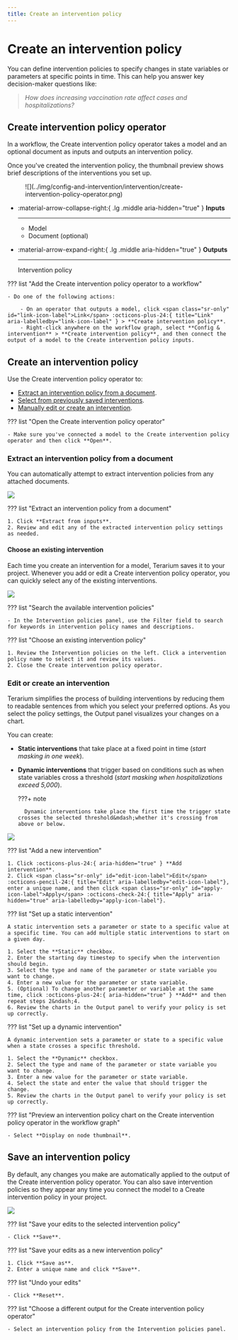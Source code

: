 ```yaml
---
title: Create an intervention policy
---
```


# Create an intervention policy

You can define intervention policies to specify changes in state variables or parameters at specific points in time. This can help you answer key decision-maker questions like: 

> *How does increasing vaccination rate affect cases and hospitalizations?*

## Create intervention policy operator

In a workflow, the Create intervention policy operator takes a model and an optional document as inputs and outputs an intervention policy.

Once you've created the intervention policy, the thumbnail preview shows brief descriptions of the interventions you set up.

<figure markdown>![](../img/config-and-intervention/intervention/create-intervention-policy-operator.png)<figcaption markdown></figcaption></figure>

<div class="grid cards" markdown>

-   :material-arrow-collapse-right:{ .lg .middle aria-hidden="true" } __Inputs__

    ---

    - Model
    - Document (optional)

-   :material-arrow-expand-right:{ .lg .middle aria-hidden="true" } __Outputs__

    ---

    Intervention policy

</div>

??? list "Add the Create intervention policy operator to a workflow"

    - Do one of the following actions:
    
        - On an operator that outputs a model, click <span class="sr-only" id="link-icon-label">Link</span> :octicons-plus-24:{ title="Link" aria-labelledby="link-icon-label" } > **Create intervention policy**.
        - Right-click anywhere on the workflow graph, select **Config & intervention** > **Create intervention policy**, and then connect the output of a model to the Create intervention policy inputs.

## Create an intervention policy

Use the Create intervention policy operator to: 

- [Extract an intervention policy from a document](#extract-an-intervention-policy-from-a-document).
- [Select from previously saved interventions](#choose-an-existing-intervention).
- [Manually edit or create an intervention](#edit-or-create-an-intervention).

??? list "Open the Create intervention policy operator"

    - Make sure you've connected a model to the Create intervention policy operator and then click **Open**.

### Extract an intervention policy from a document

You can automatically attempt to extract intervention policies from any attached documents.

![](../img/config-and-intervention/intervention/extract.png)

??? list "Extract an intervention policy from a document"

    1. Click **Extract from inputs**.
    2. Review and edit any of the extracted intervention policy settings as needed.

#### Choose an existing intervention

Each time you create an intervention for a model, Terarium saves it to your project. Whenever you add or edit a Create intervention policy operator, you can quickly select any of the existing interventions.

![](../img/config-and-intervention/intervention/select.png)

??? list "Search the available intervention policies"

    - In the Intervention policies panel, use the Filter field to search for keywords in intervention policy names and descriptions.

??? list "Choose an existing intervention policy"

    1. Review the Intervention policies on the left. Click a intervention policy name to select it and review its values.
    2. Close the Create intervention policy operator.

### Edit or create an intervention

Terarium simplifies the process of building interventions by reducing them to readable sentences from which you select your preferred options. As you select the policy settings, the Output panel visualizes your changes on a chart.

You can create:

- **Static interventions** that take place at a fixed point in time (*start masking in one week*).
- **Dynamic interventions** that trigger based on conditions such as when state variables cross a threshold (*start masking when hospitalizations exceed 5,000*).

    ???+ note
  
        Dynamic interventions take place the first time the trigger state crosses the selected threshold&mdash;whether it's crossing from above or below.

![](../img/config-and-intervention/intervention/static-and-dynamic.png) 

??? list "Add a new intervention"

    1. Click :octicons-plus-24:{ aria-hidden="true" } **Add intervention**.
    2. Click <span class="sr-only" id="edit-icon-label">Edit</span> :octicons-pencil-24:{ title="Edit" aria-labelledby="edit-icon-label"}, enter a unique name, and then click <span class="sr-only" id="apply-icon-label">Apply</span> :octicons-check-24:{ title="Apply" aria-hidden="true" aria-labelledby="apply-icon-label"}.

??? list "Set up a static intervention"

    A static intervention sets a parameter or state to a specific value at a specific time. You can add multiple static interventions to start on a given day.
    
    1. Select the **Static** checkbox.
    2. Enter the starting day timestep to specify when the intervention should begin.
    3. Select the type and name of the parameter or state variable you want to change.
    4. Enter a new value for the parameter or state variable.
    5. (Optional) To change another parameter or variable at the same time, click :octicons-plus-24:{ aria-hidden="true" } **Add** and then repeat steps 2&ndash;4.
    6. Review the charts in the Output panel to verify your policy is set up correctly.
    
??? list "Set up a dynamic intervention"

    A dynamic intervention sets a parameter or state to a specific value when a state crosses a specific threshold.

    1. Select the **Dynamic** checkbox.
    2. Select the type and name of the parameter or state variable you want to change.
    3. Enter a new value for the parameter or state variable.
    4. Select the state and enter the value that should trigger the change.
    5. Review the charts in the Output panel to verify your policy is set up correctly.

??? list "Preview an intervention policy chart on the Create intervention policy operator in the workflow graph"

    - Select **Display on node thumbnail**.

## Save an intervention policy

By default, any changes you make are automatically applied to the output of the Create intervention policy operator. You can also save intervention policies so they appear any time you connect the model to a Create intervention policy in your project.

![](../img/config-and-intervention/intervention/save.png)

??? list "Save your edits to the selected intervention policy"

    - Click **Save**.

??? list "Save your edits as a new intervention policy"

    1. Click **Save as**.
    2. Enter a unique name and click **Save**.

??? list "Undo your edits"

    - Click **Reset**.

??? list "Choose a different output for the Create intervention policy operator"

    - Select an intervention policy from the Intervention policies panel.